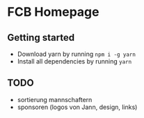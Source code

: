 # FCB Homepage

## Getting started

- Download yarn by running `npm i -g yarn`
- Install all dependencies by running `yarn`

## TODO

- sortierung mannschaftern
- sponsoren (logos von Jann, design, links)

